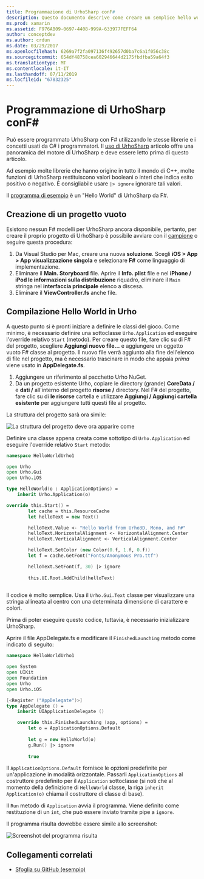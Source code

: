 ```yaml
---
title: Programmazione di UrhoSharp conF#
description: Questo documento descrive come creare un semplice hello world UrhoSharp dell'applicazione tramite F# in Visual Studio per Mac.
ms.prod: xamarin
ms.assetid: F976AB09-0697-4408-999A-633977FEFF64
author: conceptdev
ms.author: crdun
ms.date: 03/29/2017
ms.openlocfilehash: 6269a7f2fa097136f492657d0ba7c6a1f056c38c
ms.sourcegitcommit: 654df48758cea602946644d2175fbdfba59a64f3
ms.translationtype: MT
ms.contentlocale: it-IT
ms.lasthandoff: 07/11/2019
ms.locfileid: "67832325"
---
```

# <a name="programming-urhosharp-with-f"></a>Programmazione di UrhoSharp conF#

Può essere programmato UrhoSharp con F# utilizzando le stesse librerie e i concetti usati da C# i programmatori. Il [uso di UrhoSharp](~/graphics-games/urhosharp/using.md) articolo offre una panoramica del motore di UrhoSharp e deve essere letto prima di questo articolo.

Ad esempio molte librerie che hanno origine in tutto il mondo di C++, molte funzioni di UrhoSharp restituiscono valori booleani o interi che indica esito positivo o negativo. È consigliabile usare `|> ignore` ignorare tali valori.

Il [programma di esempio](https://github.com/xamarin/recipes/tree/master/Recipes/cross-platform/urho/urho-fsharp/HelloWorldUrhoFsharp) è un "Hello World" di UrhoSharp da F#.

## <a name="creating-an-empty-project"></a>Creazione di un progetto vuoto

Esistono nessun F# modelli per UrhoSharp ancora disponibile, pertanto, per creare il proprio progetto di UrhoSharp è possibile avviare con il [campione](https://github.com/xamarin/recipes/tree/master/Recipes/cross-platform/urho/urho-fsharp/HelloWorldUrhoFsharp) o seguire questa procedura:

1. Da Visual Studio per Mac, creare una nuova **soluzione**. Scegli **iOS > App > App visualizzazione singola** e selezionare **F#** come linguaggio di implementazione. 
1. Eliminare il **Main. Storyboard** file. Aprire il **Info. plist** file e nel **iPhone / iPod le informazioni sulla distribuzione** riquadro, eliminare il `Main` stringa nel **interfaccia principale** elenco a discesa.
1. Eliminare il **ViewController.fs** anche file.

## <a name="building-hello-world-in-urho"></a>Compilazione Hello World in Urho

A questo punto si è pronti iniziare a definire le classi del gioco. Come minimo, è necessario definire una sottoclasse `Urho.Application` ed eseguire l'override relativo `Start` (metodo). Per creare questo file, fare clic su di F# del progetto, scegliere **Aggiungi nuovo file...**  e aggiungere un oggetto vuoto F# classe al progetto. Il nuovo file verrà aggiunto alla fine dell'elenco di file nel progetto, ma è necessario trascinare in modo che appaia *prima* viene usato in **AppDelegate.fs**.

1. Aggiungere un riferimento al pacchetto Urho NuGet.
1. Da un progetto esistente Urho, copiare le directory (grande) **CoreData /** e **dati /** all'interno del progetto **risorse /** directory. Nel F# del progetto, fare clic su di **le risorse** cartella e utilizzare **Aggiungi / Aggiungi cartella esistente** per aggiungere tutti questi file al progetto.

La struttura del progetto sarà ora simile:

![](fsharp-images/solutionpane.png "La struttura del progetto deve ora apparire come")

Definire una classe appena creata come sottotipo di `Urho.Application` ed eseguire l'override relativo `Start` metodo:

```fsharp
namespace HelloWorldUrho1

open Urho
open Urho.Gui
open Urho.iOS

type HelloWorld(o : ApplicationOptions) =
    inherit Urho.Application(o) 

override this.Start() = 
        let cache = this.ResourceCache
        let helloText = new Text()

        helloText.Value <- "Hello World from Urho3D, Mono, and F#"
        helloText.HorizontalAlignment <- HorizontalAlignment.Center
        helloText.VerticalAlignment <- VerticalAlignment.Center

        helloText.SetColor (new Color(0.f, 1.f, 0.f))
        let f = cache.GetFont("Fonts/Anonymous Pro.ttf")

        helloText.SetFont(f, 30) |> ignore
                  
        this.UI.Root.AddChild(helloText)
            
```

Il codice è molto semplice. Usa il `Urho.Gui.Text` classe per visualizzare una stringa allineata al centro con una determinata dimensione di carattere e colori. 

Prima di poter eseguire questo codice, tuttavia, è necessario inizializzare UrhoSharp. 

Aprire il file AppDelegate.fs e modificare il `FinishedLaunching` metodo come indicato di seguito:

```fsharp
namespace HelloWorldUrho1

open System
open UIKit
open Foundation
open Urho
open Urho.iOS

[<Register ("AppDelegate")>]
type AppDelegate () =
    inherit UIApplicationDelegate ()

    override this.FinishedLaunching (app, options) =
        let o = ApplicationOptions.Default
     
        let g = new HelloWorld(o)
        g.Run() |> ignore
       
        true
```

Il `ApplicationOptions.Default` fornisce le opzioni predefinite per un'applicazione in modalità orizzontale. Passarli `ApplicationOptions` al costruttore predefinito per il `Application` sottoclasse (si noti che al momento della definizione di `HelloWorld` classe, la riga `inherit Application(o)` chiama il costruttore di classe di base).

Il `Run` metodo di `Application` avvia il programma. Viene definito come restituzione di un `int`, che può essere inviato tramite pipe a `ignore`.

Il programma risulta dovrebbe essere simile allo screenshot:

![Screenshot del programma risulta](fsharp-images/helloworldfsharp.png)

## <a name="related-links"></a>Collegamenti correlati

- [Sfoglia su GitHub (esempio)](https://github.com/xamarin/recipes/tree/master/Recipes/cross-platform/urho/urho-fsharp/HelloWorldUrhoFsharp)
